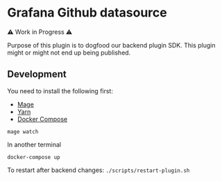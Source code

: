 # Grafana Github datasource

⚠️ Work in Progress ⚠️ 

Purpose of this plugin is to dogfood our backend plugin SDK. This plugin might or might not end up being published. 

## Development

You need to install the following first:

* [Mage](https://magefile.org/)
* [Yarn](https://yarnpkg.com/)
* [Docker Compose](https://docs.docker.com/compose/)

```
mage watch
```

In another terminal
```
docker-compose up
```

To restart after backend changes:
`./scripts/restart-plugin.sh`
